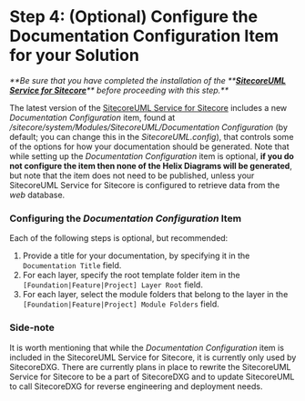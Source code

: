 # Step 4: \(Optional\) Configure the Documentation Configuration Item for your Solution

_**Be sure that you have completed the installation of the **_[_**SitecoreUML Service for Sitecore**_](/getting-started/general-installation/install-the-sitecoreuml-service-for-sitecore.md)_** before proceeding with this step.**_

The latest version of the [SitecoreUML Service for Sitecore](https://github.com/zkniebel/SitecoreUML/releases/latest) includes a new _Documentation Configuration_ item, found at _/sitecore/system/Modules/SitecoreUML/Documentation Configuration_ \(by default; you can change this in the _SitecoreUML.config_\), that controls some of the options for how your documentation should be generated. Note that while setting up the _Documentation Configuration_ item is optional, **if you do not configure the item then none of the Helix Diagrams will be generated**, but note that the item does not need to be published, unless your SitecoreUML Service for Sitecore is configured to retrieve data from the _web_ database.

### Configuring the _Documentation Configuration_ Item

Each of the following steps is optional, but recommended:

1. Provide a title for your documentation, by specifying it in the `Documentation Title` field.
2. For each layer, specify the root template folder item in the `[Foundation|Feature|Project] Layer Root` field.
3. For each layer, select the module folders that belong to the layer in the `[Foundation|Feature|Project] Module Folders` field.

### Side-note

It is worth mentioning that while the _Documentation Configuration_ item is included in the SitecoreUML Service for Sitecore, it is currently only used by SitecoreDXG. There are currently plans in place to rewrite the SitecoreUML Service for Sitecore to be a part of SitecoreDXG and to update SitecoreUML to call SitecoreDXG for reverse engineering and deployment needs.

